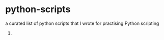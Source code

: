 # python-scripts
a curated list of python scripts that I wrote for practising Python scripting 

1. 


